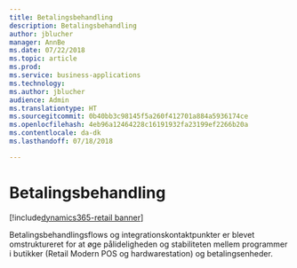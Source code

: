 ```yaml
---
title: Betalingsbehandling
description: Betalingsbehandling
author: jblucher
manager: AnnBe
ms.date: 07/22/2018
ms.topic: article
ms.prod: 
ms.service: business-applications
ms.technology: 
ms.author: jblucher
audience: Admin
ms.translationtype: HT
ms.sourcegitcommit: 0b40bb3c98145f5a260f412701a884a5936174ce
ms.openlocfilehash: 4eb96a12464228c16191932fa23199ef2266b20a
ms.contentlocale: da-dk
ms.lasthandoff: 07/18/2018

---
```

#  <a name="payment-processing"></a>Betalingsbehandling 

[!include[dynamics365-retail banner](../includes/dynamics365-retail.md)]




Betalingsbehandlingsflows og integrationskontaktpunkter er blevet omstruktureret for at øge pålideligheden og stabiliteten mellem programmer i butikker (Retail Modern POS og hardwarestation) og betalingsenheder. 

